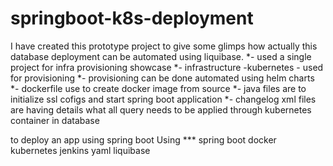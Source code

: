 # springboot-k8s-deployment
I have created this prototype project to give some glimps how actually this database deployment can be automated using liquibase.
*- used a single project for infra provisioning showcase
*- infrastructure -kubernetes - used for provisioning
*- provisioning can be done automated using helm charts
*- dockerfile use to create docker image from source
*- java files are to initialize ssl cofigs and start spring boot application
*- changelog xml files are having details what all query needs to be applied through kubernetes container in database


to deploy an app using spring boot
Using ***
spring boot
docker
kubernetes
jenkins
yaml
liquibase
